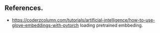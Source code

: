 ## References.
- https://coderzcolumn.com/tutorials/artificial-intelligence/how-to-use-glove-embeddings-with-pytorch loading pretrained embbeding.